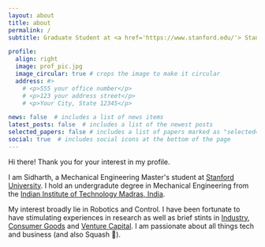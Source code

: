 ```yaml
---
layout: about
title: about
permalink: /
subtitle: Graduate Student at <a href='https://www.stanford.edu/'> Stanford University</a>. 

profile:
  align: right
  image: prof_pic.jpg
  image_circular: true # crops the image to make it circular
  address: #>
    # <p>555 your office number</p>
    # <p>123 your address street</p>
    # <p>Your City, State 12345</p>

news: false  # includes a list of news items
latest_posts: false  # includes a list of the newest posts
selected_papers: false # includes a list of papers marked as "selected={true}"
social: true  # includes social icons at the bottom of the page
---
```


Hi there! Thank you for your interest in my profile. 

I am Sidharth, a Mechanical Engineering Master's student at <a href='https://www.stanford.edu/'> Stanford University</a>. I hold an undergradute degree in Mechanical Engineering from the <a href='https://www.iitm.ac.in/'>Indian Institute of Technology Madras, India</a>.

My interest broadly lie in Robotics and Control. I have been fortunate to have stimulating experiences in research as well as brief stints in <a href='https://www.caterpillar.com/'>Industry</a>, <a href='https://www.itcportal.com/'>Consumer Goods</a> and <a href='https://www.venturehighway.vc/'>Venture Capital</a>. I am passionate about all things tech and business (and also Squash :tennis:). 



